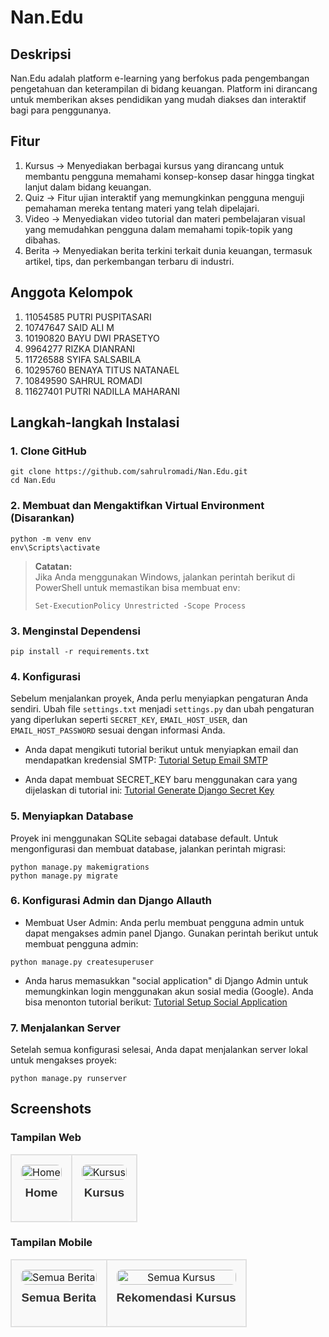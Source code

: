 # Nan.Edu

## Deskripsi

Nan.Edu adalah platform e-learning yang berfokus pada pengembangan pengetahuan dan keterampilan di bidang keuangan. Platform ini dirancang untuk memberikan akses pendidikan yang mudah diakses dan interaktif bagi para penggunanya.

## Fitur

1. Kursus -> Menyediakan berbagai kursus yang dirancang untuk membantu pengguna memahami konsep-konsep dasar hingga tingkat lanjut dalam bidang keuangan.
2. Quiz -> Fitur ujian interaktif yang memungkinkan pengguna menguji pemahaman mereka tentang materi yang telah dipelajari.
3. Video -> Menyediakan video tutorial dan materi pembelajaran visual yang memudahkan pengguna dalam memahami topik-topik yang dibahas.
4. Berita -> Menyediakan berita terkini terkait dunia keuangan, termasuk artikel, tips, dan perkembangan terbaru di industri.

## Anggota Kelompok

1. 11054585 PUTRI PUSPITASARI
2. 10747647 SAID ALI M
3. 10190820 BAYU DWI PRASETYO
4. 9964277 RIZKA DIANRANI
5. 11726588 SYIFA SALSABILA
6. 10295760 BENAYA TITUS NATANAEL
7. 10849590 SAHRUL ROMADI
8. 11627401 PUTRI NADILLA MAHARANI

## Langkah-langkah Instalasi

### 1. Clone GitHub

```
git clone https://github.com/sahrulromadi/Nan.Edu.git
cd Nan.Edu
```

### 2. Membuat dan Mengaktifkan Virtual Environment (Disarankan)

```
python -m venv env
env\Scripts\activate
```

> **Catatan:**  
> Jika Anda menggunakan Windows, jalankan perintah berikut di PowerShell untuk memastikan bisa membuat env:
>
> ```
> Set-ExecutionPolicy Unrestricted -Scope Process
> ```

### 3. Menginstal Dependensi

```
pip install -r requirements.txt
```

### 4. Konfigurasi

Sebelum menjalankan proyek, Anda perlu menyiapkan pengaturan Anda sendiri. Ubah file `settings.txt` menjadi `settings.py` dan ubah pengaturan yang diperlukan seperti `SECRET_KEY`, `EMAIL_HOST_USER`, dan `EMAIL_HOST_PASSWORD` sesuai dengan informasi Anda.

- Anda dapat mengikuti tutorial berikut untuk menyiapkan email dan mendapatkan kredensial SMTP:
  [Tutorial Setup Email SMTP](https://youtu.be/Mezha1p_dTE?si=6QRiAUFm8K-XDZ5A)

- Anda dapat membuat SECRET_KEY baru menggunakan cara yang dijelaskan di tutorial ini:
  [Tutorial Generate Django Secret Key](https://youtu.be/ZTZvqVJ8RGc?si=ujNe77qiQDo8wnIN)

### 5. Menyiapkan Database

Proyek ini menggunakan SQLite sebagai database default. Untuk mengonfigurasi dan membuat database, jalankan perintah migrasi:

```
python manage.py makemigrations
python manage.py migrate
```

### 6. Konfigurasi Admin dan Django Allauth

- Membuat User Admin: Anda perlu membuat pengguna admin untuk dapat mengakses admin panel Django. Gunakan perintah berikut untuk membuat pengguna admin:

```
python manage.py createsuperuser
```

- Anda harus memasukkan "social application" di Django Admin untuk memungkinkan login menggunakan akun sosial media (Google). Anda bisa menonton tutorial berikut:
  [Tutorial Setup Social Application](https://youtu.be/RyB_wdEZhOwsi=2zDpeoSlsBJuMIe4)

### 7. Menjalankan Server

Setelah semua konfigurasi selesai, Anda dapat menjalankan server lokal untuk mengakses proyek:

```
python manage.py runserver
```

## Screenshots

### Tampilan Web
<table style="width: 100%; table-layout: fixed; border-spacing: 20px;">
  <tr>
    <td style="border: 2px solid #e0e0e0; border-radius: 10px; text-align: center; padding: 15px; background: #f9f9f9;">
      <img src="https://github.com/user-attachments/assets/7437d270-5ade-469d-a573-4751e3bd8e1e" alt="Home" style="width: 100%; border-radius: 8px;">
      <h3 style="margin-top: 10px; font-family: Arial, sans-serif; color: #333;">Home</h3>
    </td>
    <td style="border: 2px solid #e0e0e0; border-radius: 10px; text-align: center; padding: 15px; background: #f9f9f9;">
      <img src="https://github.com/user-attachments/assets/89736fa9-3fc4-435d-af0b-3bf1b88d7dc7" alt="Kursus" style="width: 100%; border-radius: 8px;">
      <h3 style="margin-top: 10px; font-family: Arial, sans-serif; color: #333;">Kursus</h3>
    </td>
  </tr>
</table>

### Tampilan Mobile
<table style="width: 100%; table-layout: fixed; border-spacing: 20px;">
  <tr>
    <td style="border: 2px solid #e0e0e0; border-radius: 10px; text-align: center; padding: 15px; background: #f9f9f9;">
      <img src="https://github.com/user-attachments/assets/e3578b33-b453-4d33-83c2-66ed0f8fc262" alt="Semua Berita" style="width: 100%; border-radius: 8px;">
      <h3 style="margin-top: 10px; font-family: Arial, sans-serif; color: #333;">Semua Berita</h3>
    </td>
    <td style="border: 2px solid #e0e0e0; border-radius: 10px; text-align: center; padding: 15px; background: #f9f9f9;">
      <img src="https://github.com/user-attachments/assets/ebeab345-1b58-4629-bf46-131203201b35" alt="Semua Kursus" style="width: 100%; border-radius: 8px;">
      <h3 style="margin-top: 10px; font-family: Arial, sans-serif; color: #333;">Rekomendasi Kursus</h3>
    </td>
  </tr>
</table>


